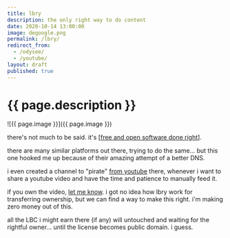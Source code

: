 ```yaml
---
title: lbry
description: the only right way to do content
date: 2020-10-14 13:00:00
image: degoogle.png
permalink: /lbry/
redirect_from:
  - /odysee/
  - /youtube/
layout: draft
published: true
---
```


# {{ page.description }}

![{{ page.image }}]({{ page.image }})

there's not much to be said. it's [[free and open software done right](/foss)].

there are many similar platforms out there, trying to do the same... but this one hooked me up because of their amazing attempt of a better DNS.

i even created a channel to "pirate" [from youtube](https://odysee.com/@youtube:c2) there, whenever i want to share a youtube video and have the time and patience to manually feed it.

if you own the video, [let me know](/contact). i got no idea how lbry work for transferring ownership, but we can find a way to make this right. i'm making zero money out of this.

all the LBC i might earn there (if any) will untouched and waiting for the rightful owner... until the license becomes public domain. i guess.
